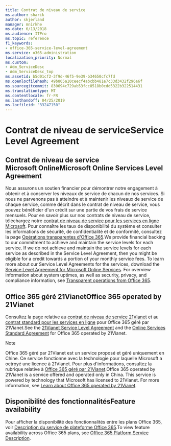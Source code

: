 ```yaml
---
title: Contrat de niveau de service
ms.author: sharik
author: skjerland
manager: mnirkhe
ms.date: 6/13/2018
ms.audience: ITPro
ms.topic: reference
f1_keywords:
- office-365-service-level-agreement
ms.service: o365-administration
localization_priority: Normal
ms.custom:
- Adm_ServiceDesc
- Adm_ServiceDesc_top
ms.assetid: b5d01cf2-3f9d-46f5-9e39-b34650cfc7fd
ms.openlocfilehash: 49b805a10ceecf4abcbb481e7c33d3432f296a6f
ms.sourcegitcommit: 830694c729ab53fcc8518b0cdd5322b322514431
ms.translationtype: MT
ms.contentlocale: fr-FR
ms.lasthandoff: 04/25/2019
ms.locfileid: "33247150"
---
```

# <a name="service-level-agreement"></a><span data-ttu-id="77ae9-102">Contrat de niveau de service</span><span class="sxs-lookup"><span data-stu-id="77ae9-102">Service Level Agreement</span></span>

## <a name="microsoft-online-services-level-agreement"></a><span data-ttu-id="77ae9-103">Contrat de niveau de service Microsoft Online</span><span class="sxs-lookup"><span data-stu-id="77ae9-103">Microsoft Online Services Level Agreement</span></span>

<span data-ttu-id="77ae9-p101">Nous assurons un soutien financier pour démontrer notre engagement à obtenir et à conserver les niveaux de service de chacun de nos services. Si nous ne parvenons pas à atteindre et à maintenir les niveaux de service de chaque service, comme décrit dans le contrat de niveau de service, vous pouvez bénéficier d'un crédit sur une partie de vos frais de service mensuels. Pour en savoir plus sur nos contrats de niveau de service, téléchargez notre [contrat de niveau de service pour les services en ligne Microsoft](https://go.microsoft.com/fwlink/?linkid=272026). Pour connaître les taux de disponibilité du système et consulter les informations de sécurité, de confidentialité et de conformité, consultez la page [Opérations transparentes d'Office 365](https://go.microsoft.com/fwlink/?linkid=845427).</span><span class="sxs-lookup"><span data-stu-id="77ae9-p101">We provide financial backing to our commitment to achieve and maintain the service levels for each service. If we do not achieve and maintain the service levels for each service as described in the Service Level Agreement, then you might be eligible for a credit towards a portion of your monthly service fees. To learn more about our Service Level Agreements for the services, download the [Service Level Agreement for Microsoft Online Services](https://go.microsoft.com/fwlink/?linkid=272026). For overview information about system uptimes, as well as security, privacy, and compliance information, see [Transparent operations from Office 365](https://go.microsoft.com/fwlink/?linkid=845427).</span></span>
  
## <a name="office-365-operated-by-21vianet"></a><span data-ttu-id="77ae9-108">Office 365 géré 21Vianet</span><span class="sxs-lookup"><span data-stu-id="77ae9-108">Office 365 operated by 21Vianet</span></span>

<span data-ttu-id="77ae9-109">Consultez la page relative au [contrat de niveau de service 21Vianet](https://go.microsoft.com/fwlink/?linkid=846729) et au [contrat standard pour les services en ligne](https://go.microsoft.com/fwlink/?linkid=846730) pour Office 365 géré par 21Vianet.</span><span class="sxs-lookup"><span data-stu-id="77ae9-109">See the [21Vianet Service Level Agreement](https://go.microsoft.com/fwlink/?linkid=846729) and the [Online Services Standard Agreement](https://go.microsoft.com/fwlink/?linkid=846730) for Office 365 operated by 21Vianet.</span></span> 
  
> [!NOTE]
> <span data-ttu-id="77ae9-p102">Office 365 géré par 21Vianet est un service proposé et géré uniquement en Chine. Ce service fonctionne avec la technologie pour laquelle Microsoft a octroyé une licence à 21Vianet. Pour plus d'informations, consultez la rubrique relative à [Office 365 géré par 21Vianet](https://go.microsoft.com/fwlink/?linkid=846725).</span><span class="sxs-lookup"><span data-stu-id="77ae9-p102">Office 365 operated by 21Vianet is a service offered and operated only in China. This service is powered by technology that Microsoft has licensed to 21Vianet. For more information, see [Learn about Office 365 operated by 21Vianet](https://go.microsoft.com/fwlink/?linkid=846725).</span></span> 
  
## <a name="feature-availability"></a><span data-ttu-id="77ae9-113">Disponibilité des fonctionnalités</span><span class="sxs-lookup"><span data-stu-id="77ae9-113">Feature availability</span></span>

<span data-ttu-id="77ae9-114">Pour afficher la disponibilité des fonctionnalités entre les plans Office 365, voir [Description du service de plateforme Office 365](https://technet.microsoft.com/en-us/library/office-365-platform-service-description.aspx).</span><span class="sxs-lookup"><span data-stu-id="77ae9-114">To view feature availability across Office 365 plans, see [Office 365 Platform Service Description](https://technet.microsoft.com/en-us/library/office-365-platform-service-description.aspx).</span></span>
  
